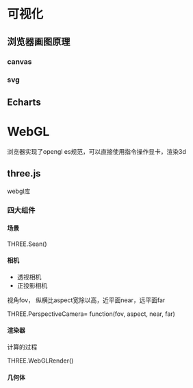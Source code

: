 # 可视化

## 浏览器画图原理

### canvas

### svg

## Echarts

# WebGL

浏览器实现了opengl es规范，可以直接使用指令操作显卡，渲染3d

## three.js

webgl库

### 四大组件

#### 场景

THREE.Sean()

#### 相机

- 透视相机
- 正投影相机

视角fov， 纵横比aspect宽除以高，近平面near，远平面far

THREE.PerspectiveCamera= function(fov, aspect, near, far)

#### 渲染器

计算的过程

THREE.WebGLRender()

#### 几何体

